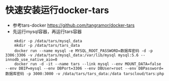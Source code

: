 # 快速安装运行docker-tars

* 参考tars-docker https://github.com/tangramor/docker-tars
* 先运行mysql容器，再运行tars容器

```
    mkdir -p /data/tars/mysql_data
    mkdir -p /data/tars/tars_data
    docker run --name mysql -e MYSQL_ROOT_PASSWORD=数据库密码 -d -p 3306:3306 -v /data/tars/mysql_data:/var/lib/mysql mysql:5.6 --innodb_use_native_aio=0
    docker run -d -it --name tars --link mysql --env MOUNT_DATA=false --env DBIP=mysql --env DBPort=3306 --env DBUser=root --env DBPassword=数据库密码 -p 3000:3000 -v /data/tars/tars_data:/data tarscloud/tars:php
```

